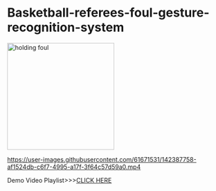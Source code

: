 # Basketball-referees-foul-gesture-recognition-system

<img width="247" alt="holding foul" src="https://user-images.githubusercontent.com/61671531/142389043-f67e4d7b-b0fe-4b87-b5f6-f4308ea43e0b.png">

https://user-images.githubusercontent.com/61671531/142387758-af1524db-c6f7-4995-a17f-3f64c57d59a0.mp4

Demo Video Playlist>>>[CLICK HERE](https://www.youtube.com/playlist?list=PLsQ9Nh7BGa-iEB3qGLAQrYaBvTKtaPmK-)
